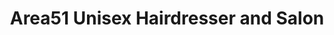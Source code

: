 ---
title: "Area51 Unisex Hairdresser and Salon"
url: /aberdeen/area51-unisex-hairdresser-and-salon/
shop: Friseur
---